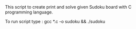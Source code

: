 This script to create print and solve given Sudoku board with C programming language.

To run script type :
gcc *.c -o sudoku && ./sudoku